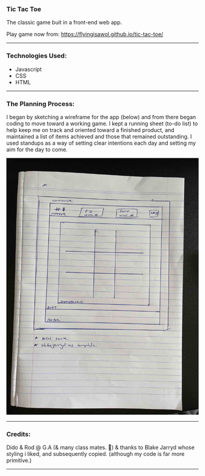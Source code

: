 ### Tic Tac Toe

 The classic game buit in a front-end web app.

Play game now from: https://flyingisawol.github.io/tic-tac-toe/

-----

### Technologies Used:
- Javascript
- CSS
- HTML

-----
### The Planning Process:
I began by sketching a wireframe for the app (below) and from there began coding to move toward a working game. I kept a running sheet (to-do list) to help keep me on track and oriented toward a finished product, and maintained a list of items achieved and those that remained outstanding. I used standups as a way of setting clear intentions each day and setting my aim for the day to come. 

![](/images/wireframe.jpg)

-----

### Credits:
Dido & Rod @ G.A (& many class mates. 🙏)
& thanks to Blake Jarryd whose styling i liked, and subsequently copied. (although my code is far more primitive.)

-----


<!-- readme tutorial -->
<!-- https://www.freecodecamp.org/news/how-to-write-a-good-readme-file/  -->